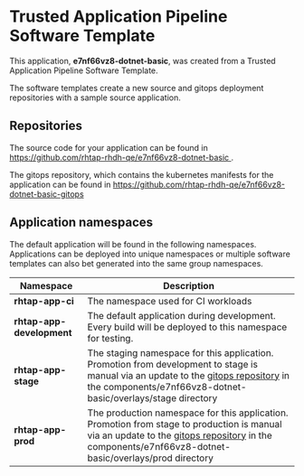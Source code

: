 # Trusted Application Pipeline Software Template

This application, **e7nf66vz8-dotnet-basic**, was created from a Trusted Application Pipeline Software Template.

The software templates create a new source and gitops deployment repositories with a sample source application. 

## Repositories

The source code for your application can be found in [https://github.com/rhtap-rhdh-qe/e7nf66vz8-dotnet-basic ](https://github.com/rhtap-rhdh-qe/e7nf66vz8-dotnet-basic ).
 
The gitops repository, which contains the kubernetes manifests for the application can be found in 
[https://github.com/rhtap-rhdh-qe/e7nf66vz8-dotnet-basic-gitops ](https://github.com/rhtap-rhdh-qe/e7nf66vz8-dotnet-basic-gitops ) 

## Application namespaces 

The default application will be found in the following namespaces. Applications can be deployed into unique namespaces or multiple software templates can also bet generated into the same group namespaces.  

|  Namespace   |  Description   |  
| -------- | -------- |
| **rhtap-app-ci** | The namespace used for CI workloads |
| **rhtap-app-development** | The default application during development. Every build will be deployed to this namespace for testing. |
| **rhtap-app-stage** | The staging namespace for this application. Promotion from development to stage is manual via an update to the [gitops repository](https://github.com/rhtap-rhdh-qe/e7nf66vz8-dotnet-basic-gitops ) in the components/e7nf66vz8-dotnet-basic/overlays/stage directory |
| **rhtap-app-prod** | The production namespace for this application. Promotion from stage to production is manual via an update to the [gitops repository](https://github.com/rhtap-rhdh-qe/e7nf66vz8-dotnet-basic-gitops ) in the components/e7nf66vz8-dotnet-basic/overlays/prod directory |